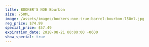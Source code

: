 ```yaml
---
title: BOOKER'S NOE Bourbon
size: 750ML
image: /assets/images/bookers-noe-true-barrel-bourbon-750ml.jpg
reg_price: $74.99
special_price: $57.49
expiration_date: 2018-08-21 00:00:00 -0600
show_special: true
---
```


